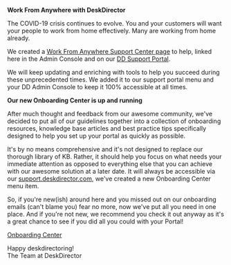 **Work From Anywhere with DeskDirector**

The COVID-19 crisis continues to evolve. You and your customers will want your people to work from home effectively. Many are working from home already. 

We created a [Work From Anywhere Support Center page](https://deskdirector.com/wfh) to help, linked here in the Admin Console and on our [DD Support Portal](https://support.deskdirector.com/).

We will keep updating and enriching with tools to help you succeed during these unprecedented times. We added it to our support portal menu and your DD Admin Console to keep it 100% accessible at all times.
 
 
 
**Our new Onboarding Center is up and running**

After much thought and feedback from our awesome community, we've decided to put all of our guidelines together into a collection of onboarding resources, knowledge base articles and best practice tips specifically designed to help you set up your portal as quickly as possible.

It's by no means comprehensive and it's not designed to replace our thorough library of KB. Rather, it should help you focus on what needs your immediate attention as opposed to everything else that you can achieve with our awesome solution at a later date.
It will always be accessible via our [support.deskdirector.com](https://support.deskdirector.com/), we've created a new Onboarding Center menu item.

So, if you're new(ish) around here and you missed out on our onboarding emails (can't blame you) fear no more, now we've put all you need in one place.
And if you're not new, we recommend you check it out anyway as it's a great chance to see if you did all you could with your Portal!

[Onboarding Center](https://www.deskdirector.com/onboarding)


Happy deskdirectoring!  
The Team at DeskDirector
